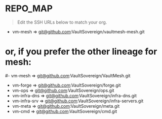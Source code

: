 # REPO_MAP

> Edit the SSH URLs below to match your org.

- vm-mesh      => git@github.com:VaultSovereign/vaultmesh-mesh.git
# or, if you prefer the other lineage for mesh:
#- vm-mesh      => git@github.com:VaultSovereign/VaultMesh.git

- vm-forge     => git@github.com:VaultSovereign/forge.git
- vm-ops       => git@github.com:VaultSovereign/ops.git
- vm-infra-dns => git@github.com:VaultSovereign/infra-dns.git
- vm-infra-srv => git@github.com:VaultSovereign/infra-servers.git
- vm-meta      => git@github.com:VaultSovereign/meta.git
- vm-cmd       => git@github.com:VaultSovereign/cmd.git

